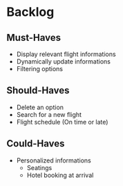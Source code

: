 # Backlog

## Must-Haves

- Display relevant flight informations
- Dynamically update informations
- Filtering options

## Should-Haves

- Delete an option
- Search for a new flight
- Flight schedule (On time or late)

## Could-Haves

- Personalized informations
    - Seatings
    - Hotel booking at arrival
